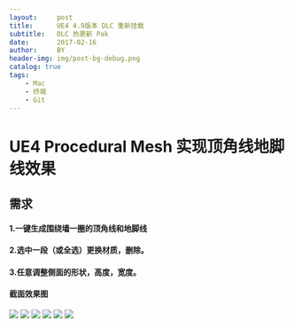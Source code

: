 ```yaml
---
layout:     post
title:      UE4 4.9版本 DLC 重新挂载
subtitle:   DLC 热更新 Pak
date:       2017-02-16
author:     BY
header-img: img/post-bg-debug.png
catalog: true
tags:
    - Mac
    - 终端
    - Git
---
```


# UE4 Procedural Mesh 实现顶角线地脚线效果

## 需求
#### 1.一键生成围绕墙一圈的顶角线和地脚线
#### 2.选中一段（或全选）更换材质，删除。
#### 3.任意调整侧面的形状，高度，宽度。

#### 截面效果图

![](http://mingchuan.wang/img/Line/Line_1.png)
![](http://mingchuan.wang/img/Line/Line_2.png)
![](http://mingchuan.wang/img/Line/Line_3.png)
![](http://mingchuan.wang/img/Line/Line_4.png)
![](http://mingchuan.wang/img/Line/Line_5.png)
![](http://mingchuan.wang/img/Line/Line_6.png)
